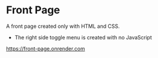 # Front Page
A front page created only with HTML and CSS.
- The right side toggle menu is created with no JavaScript

https://front-page.onrender.com
